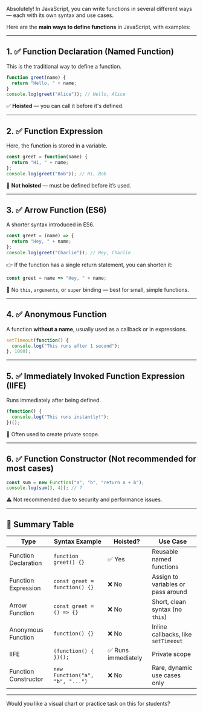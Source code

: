 Absolutely! In JavaScript, you can write functions in several different ways — each with its own syntax and use cases.

Here are the **main ways to define functions** in JavaScript, with examples:

---

## 1. ✅ Function Declaration (Named Function)

This is the traditional way to define a function.

```javascript
function greet(name) {
  return "Hello, " + name;
}
console.log(greet("Alice")); // Hello, Alice
```

✅ **Hoisted** — you can call it before it's defined.

---

## 2. ✅ Function Expression

Here, the function is stored in a variable.

```javascript
const greet = function(name) {
  return "Hi, " + name;
};
console.log(greet("Bob")); // Hi, Bob
```

🚫 **Not hoisted** — must be defined before it’s used.

---

## 3. ✅ Arrow Function (ES6)

A shorter syntax introduced in ES6.

```javascript
const greet = (name) => {
  return "Hey, " + name;
};
console.log(greet("Charlie")); // Hey, Charlie
```

👉 If the function has a single return statement, you can shorten it:

```javascript
const greet = name => "Hey, " + name;
```

🚫 No `this`, `arguments`, or `super` binding — best for small, simple functions.

---

## 4. ✅ Anonymous Function

A function **without a name**, usually used as a callback or in expressions.

```javascript
setTimeout(function() {
  console.log("This runs after 1 second");
}, 1000);
```

---

## 5. ✅ Immediately Invoked Function Expression (IIFE)

Runs immediately after being defined.

```javascript
(function() {
  console.log("This runs instantly!");
})();
```

🔐 Often used to create private scope.

---

## 6. ✅ Function Constructor (Not recommended for most cases)

```javascript
const sum = new Function("a", "b", "return a + b");
console.log(sum(3, 4)); // 7
```

⚠️ Not recommended due to security and performance issues.

---

## 📝 Summary Table

| Type                 | Syntax Example                  | Hoisted?           | Use Case                            |
| -------------------- | ------------------------------- | ------------------ | ----------------------------------- |
| Function Declaration | `function greet() {}`           | ✅ Yes              | Reusable named functions            |
| Function Expression  | `const greet = function() {}`   | ❌ No               | Assign to variables or pass around  |
| Arrow Function       | `const greet = () => {}`        | ❌ No               | Short, clean syntax (no `this`)     |
| Anonymous Function   | `function() {}`                 | ❌ No               | Inline callbacks, like `setTimeout` |
| IIFE                 | `(function() { })();`           | ✅ Runs immediately | Private scope                       |
| Function Constructor | `new Function("a", "b", "...")` | ❌ No               | Rare, dynamic use cases only        |

---

Would you like a visual chart or practice task on this for students?
